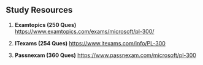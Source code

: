## Study Resources

1. **Examtopics (250 Ques)**
https://www.examtopics.com/exams/microsoft/pl-300/

2. **ITexams (254 Ques)**
https://www.itexams.com/info/PL-300

3. **Passnexam (360 Ques)**
https://www.passnexam.com/microsoft/pl-300
